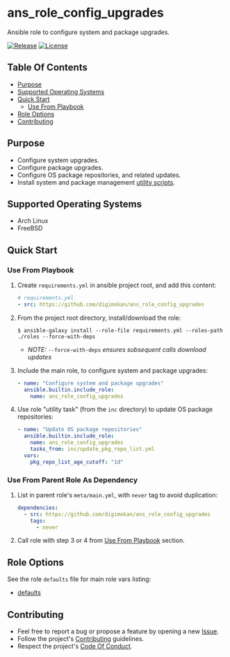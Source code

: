 # ans_role_config_upgrades

Ansible role to configure system and package upgrades.

[![Release](https://img.shields.io/github/release/digimokan/ans_role_config_upgrades.svg?label=release)](https://github.com/digimokan/ans_role_config_upgrades/releases/latest "Latest Release Notes")
[![License](https://img.shields.io/badge/license-MIT-blue.svg?label=license)](LICENSE.md "Project License")

## Table Of Contents

* [Purpose](#purpose)
* [Supported Operating Systems](#supported-operating-systems)
* [Quick Start](#quick-start)
    * [Use From Playbook](#use-from-playbook)
* [Role Options](#role-options)
* [Contributing](#contributing)

## Purpose

* Configure system upgrades.
* Configure package upgrades.
* Configure OS package repositories, and related updates.
* Install system and package management [utility scripts](../templates/).

## Supported Operating Systems

* Arch Linux
* FreeBSD

## Quick Start

### Use From Playbook

1. Create `requirements.yml` in ansible project root, and add this content:

   ```yaml
   # requirements.yml
   - src: https://github.com/digimokan/ans_role_config_upgrades
   ```

2. From the project root directory, install/download the role:

   ```shell
   $ ansible-galaxy install --role-file requirements.yml --roles-path ./roles --force-with-deps
   ```

   * _NOTE:_ `--force-with-deps` _ensures subsequent calls download updates_

3. Include the main role, to configure system and package upgrades:

   ```yaml
   - name: "Configure system and package upgrades"
     ansible.builtin.include_role:
       name: ans_role_config_upgrades
   ```

4. Use role "utility task" (from the `inc` directory) to update OS package
   repositories:

   ```yaml
   - name: "Update OS package repositories"
     ansible.builtin.include_role:
       name: ans_role_config_upgrades
       tasks_from: inc/update_pkg_repo_list.yml
     vars:
       pkg_repo_list_age_cutoff: "1d"
   ```

### Use From Parent Role As Dependency

1. List in parent role's `meta/main.yml`, with `never` tag to avoid duplication:

   ```yaml
   dependencies:
     - src: https://github.com/digimokan/ans_role_config_upgrades
       tags:
         - never
   ```

2. Call role with step 3 or 4 from [Use From Playbook](#use-from-playbook)
   section.

## Role Options

See the role `defaults` file for main role vars listing:

  * [defaults](../defaults/main/)

## Contributing

* Feel free to report a bug or propose a feature by opening a new
  [Issue](https://github.com/digimokan/ans_role_config_upgrades/issues).
* Follow the project's [Contributing](CONTRIBUTING.md) guidelines.
* Respect the project's [Code Of Conduct](CODE_OF_CONDUCT.md).


